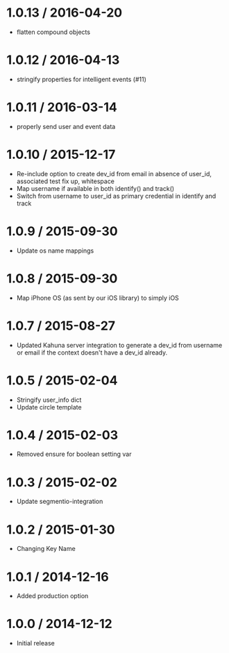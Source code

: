 
1.0.13 / 2016-04-20
===================

  * flatten compound objects

1.0.12 / 2016-04-13
===================

  * stringify properties for intelligent events (#11)

1.0.11 / 2016-03-14
===================

  * properly send user and event data

1.0.10 / 2015-12-17
===================

  * Re-include option to create dev_id from email in absence of user_id, associated test fix up, whitespace
  * Map username if available in both identify() and track()
  * Switch from username to user_id as primary credential in identify and track

1.0.9 / 2015-09-30
==================

  * Update os name mappings

1.0.8 / 2015-09-30
==================

  * Map iPhone OS (as sent by our iOS library) to simply iOS

1.0.7 / 2015-08-27
==================

  * Updated Kahuna server integration to generate a dev_id from username or email if the context doesn't have a dev_id already.


1.0.5 / 2015-02-04
==================

  * Stringify user_info dict
  * Update circle template

1.0.4 / 2015-02-03
==================

  * Removed ensure for boolean setting var

1.0.3 / 2015-02-02
==================

 * Update segmentio-integration

1.0.2 / 2015-01-30
==================

  * Changing Key Name

1.0.1 / 2014-12-16
==================

  * Added production option

1.0.0 / 2014-12-12
==================

 * Initial release

